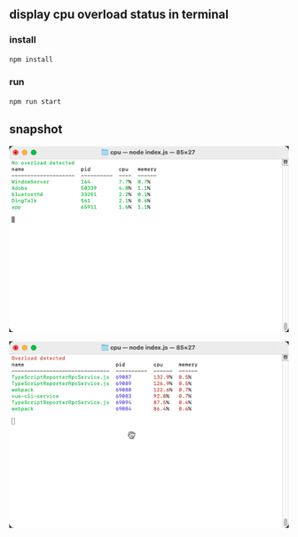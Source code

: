 ## display cpu overload status in terminal

### install

```bash
npm install
```

### run

```bash
npm run start
```

## snapshot

![](./E4EB1984-BCCB-40FA-B7C5-5A95972AE6B1.png)

![](./B091E4E5-781F-4942-9886-A02E04553B62.png)
